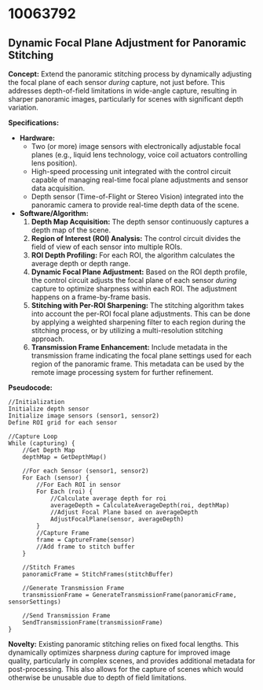 # 10063792

## Dynamic Focal Plane Adjustment for Panoramic Stitching

**Concept:** Extend the panoramic stitching process by dynamically adjusting the focal plane of each sensor *during* capture, not just before. This addresses depth-of-field limitations in wide-angle capture, resulting in sharper panoramic images, particularly for scenes with significant depth variation.

**Specifications:**

*   **Hardware:**
    *   Two (or more) image sensors with electronically adjustable focal planes (e.g., liquid lens technology, voice coil actuators controlling lens position).
    *   High-speed processing unit integrated with the control circuit capable of managing real-time focal plane adjustments and sensor data acquisition.
    *   Depth sensor (Time-of-Flight or Stereo Vision) integrated into the panoramic camera to provide real-time depth data of the scene.
*   **Software/Algorithm:**
    1.  **Depth Map Acquisition:** The depth sensor continuously captures a depth map of the scene.
    2.  **Region of Interest (ROI) Analysis:** The control circuit divides the field of view of each sensor into multiple ROIs.
    3.  **ROI Depth Profiling:** For each ROI, the algorithm calculates the average depth or depth range.
    4.  **Dynamic Focal Plane Adjustment:** Based on the ROI depth profile, the control circuit adjusts the focal plane of each sensor *during* capture to optimize sharpness within each ROI. The adjustment happens on a frame-by-frame basis.
    5.  **Stitching with Per-ROI Sharpening:** The stitching algorithm takes into account the per-ROI focal plane adjustments. This can be done by applying a weighted sharpening filter to each region during the stitching process, or by utilizing a multi-resolution stitching approach.
    6.  **Transmission Frame Enhancement:** Include metadata in the transmission frame indicating the focal plane settings used for each region of the panoramic frame. This metadata can be used by the remote image processing system for further refinement.

**Pseudocode:**

```
//Initialization
Initialize depth sensor
Initialize image sensors (sensor1, sensor2)
Define ROI grid for each sensor

//Capture Loop
While (capturing) {
    //Get Depth Map
    depthMap = GetDepthMap()

    //For each Sensor (sensor1, sensor2)
    For Each (sensor) {
        //For Each ROI in sensor
        For Each (roi) {
            //Calculate average depth for roi
            averageDepth = CalculateAverageDepth(roi, depthMap)
            //Adjust Focal Plane based on averageDepth
            AdjustFocalPlane(sensor, averageDepth)
        }
        //Capture Frame
        frame = CaptureFrame(sensor)
        //Add frame to stitch buffer
    }

    //Stitch Frames
    panoramicFrame = StitchFrames(stitchBuffer)

    //Generate Transmission Frame
    transmissionFrame = GenerateTransmissionFrame(panoramicFrame, sensorSettings)

    //Send Transmission Frame
    SendTransmissionFrame(transmissionFrame)
}
```

**Novelty:** Existing panoramic stitching relies on fixed focal lengths. This dynamically optimizes sharpness *during* capture for improved image quality, particularly in complex scenes, and provides additional metadata for post-processing. This also allows for the capture of scenes which would otherwise be unusable due to depth of field limitations.